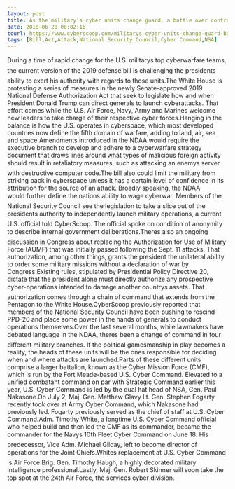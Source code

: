 ```yaml
---
layout: post
title: As the military's cyber units change guard, a battle over control rages on
date: 2018-06-28 00:02:16
tourl: https://www.cyberscoop.com/militarys-cyber-units-change-guard-battle-control-rages/?category_news=technology
tags: [Bill,Act,Attack,National Security Council,Cyber Command,NSA]
---
```

During a time of rapid change for the U.S. militarys top cyberwarfare teams, the current version of the 2019 defense bill is challenging the presidents ability to exert his authority with regards to those units.The White House is protesting a series of measures in the newly Senate-approved 2019 National Defense Authorization Act that seek to legislate how and when President Donald Trump can direct generals to launch cyberattacks. That effort comes while the U.S. Air Force, Navy, Army and Marines welcome new leaders to take charge of their respective cyber forces.Hanging in the balance is how the U.S. operates in cyberspace, which most developed countries now define the fifth domain of warfare, adding to land, air, sea and space.Amendments introduced in the NDAA would require the executive branch to develop and adhere to a cyberwarfare strategy document that draws lines around what types of malicious foreign activity should result in retaliatory measures, such as attacking an enemys server with destructive computer code.The bill also could limit the military from striking back in cyberspace unless it has a certain level of confidence in its attribution for the source of an attack. Broadly speaking, the NDAA would further define the nations ability to wage cyberwar. Members of the National Security Council see the legislation to take a slice out of the presidents authority to independently launch military operations, a current U.S. official told CyberScoop. The official spoke on condition of anonymity to describe internal government deliberations.Theres also an ongoing discussion in Congress about replacing the Authorization for Use of Military Force (AUMF) that was initially passed following the Sept. 11 attacks. That authorization, among other things, grants the president the unilateral ability to order some military missions without a declaration of war by Congress.Existing rules, stipulated by Presidential Policy Directive 20, dictate that the president alone must directly authorize any prospective cyber-operations intended to damage another countrys assets. That authorization comes through a chain of command that extends from the Pentagon to the White House.CyberScoop previously reported that members of the National Security Council have been pushing to rescind PPD-20 and place some power in the hands of generals to conduct operations themselves.Over the last several months, while lawmakers have debated language in the NDAA, theres been a change of command in four different military branches. If the political gamesmanship in play becomes a reality, the heads of these units will be the ones responsible for deciding when and where attacks are launched.Parts of these different units comprise a larger battalion, known as the Cyber Mission Force (CMF), which is run by the Fort Meade-based U.S. Cyber Command. Elevated to a unified combatant command on par with Strategic Command earlier this year, U.S. Cyber Command is led by the dual hat head of NSA, Gen. Paul Nakasone.On July 2, Maj. Gen. Matthew Glavy Lt. Gen. Stephen Fogarty recently took over at Army Cyber Command, which Nakasone had previously led. Fogarty previously served as the chief of staff at U.S. Cyber Command.Adm. Timothy White, a longtime U.S. Cyber Command official who helped build and then led the CMF as its commander, became the commander for the Navys 10th Fleet Cyber Command on June 18. His predecessor, Vice Adm. Michael Gilday, left to become director of operations for the Joint Chiefs.Whites replacement at U.S. Cyber Command is Air Force Brig. Gen. Timothy Haugh, a highly decorated military intelligence professional.Lastly, Maj. Gen. Robert Skinner will soon take the top spot at the 24th Air Force, the services cyber division.